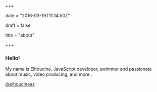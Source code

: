 +++

date = "2016-03-19T11:14:50Z"


draft = false

title = "about"

+++

### Hello!

My name is Elhoucine, JavaScript developer, swimmer and passionate about music, video producing, and more..

[@elhoucineaz](https://twitter.com/elhoucineaz)
